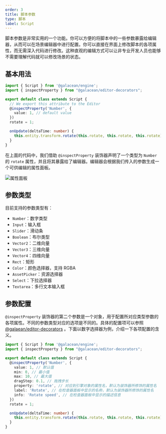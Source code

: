 ```yaml
---
order: 3
title: 脚本参数
type: 脚本
label: Script
---
```


脚本参数是非常实用的一个功能。你可以方便的将脚本中的一些参数暴露给编辑器，从而可以在场景编辑器中进行配置。你可以直接在界面上修改脚本的各项属性，而无需深入代码进行修改。这种直观的编辑方式可以让非专业开发人员也能够不需要理解代码就可以修改场景的状态。

## 基本用法

```typescript
import { Script } from '@galacean/engine';
import { inspectProperty } from "@galacean/editor-decorators";

export default class extends Script {
  // We export this attribute to the Editor
  @inspectProperty('Number', {
    value: 1, // default value
  })
  rotate = 1;

  onUpdate(deltaTime: number) {
    this.entity.transform.rotate(this.rotate, this.rotate, this.rotate);
  }
}
```

在上面的代码中，我们借助 `@inspectProperty` 装饰器声明了一个类型为 `Number` 的 `rotate` 属性，并且将其暴露给了编辑器。编辑器会根据我们传入的参数生成一个可供编辑的属性面板。

![属性面板](https://mdn.alipayobjects.com/huamei_fvsq9p/afts/img/A*n22bR7-lZ5QAAAAAAAAAAAAADqiTAQ/original)

## 参数类型

目前支持的参数类型有：

- `Number`：数字类型
- `Input`：输入框
- `Slider`：滑动条
- `Boolean`：布尔类型
- `Vector2`：二维向量
- `Vector3`：三维向量
- `Vector4`：四维向量
- `Rect`：矩形
- `Color`：颜色选择器，支持 RGBA
- `AssetPicker`：资源选择器
- `Select`：下拉选择器
- `Textarea`：多行文本输入框

## 参数配置

`@inspectProperty` 装饰器的第二个参数是一个对象，用于配置所对应类型参数的各项属性。不同的参数类型对应的选项是不同的。具体的配置项可以参照 [@galaean/editor-decorators](https://www.npmjs.com/package/@galacean/editor-decorators?activeTab=readme) 。下面以数字选择器为例，介绍一下各项配置的含义。

```typescript
import { Script } from '@galacean/engine';
import { inspectProperty } from "@galacean/editor-decorators";

export default class extends Script {
  @inspectProperty('Number', {
    value: 1, // 默认值
    min: 0, // 最小值
    max: 10, // 最大值
    dragStep: 0.1, // 拖拽步长
    property: 'rotate', // 对应到引擎对象的属性名，默认为装饰器所修饰的属性名
    label: 'Rotate', // 在检查器面板中显示的名称，默认为装饰器所修饰的属性名
    info: 'Rotate speed', // 在检查器面板中显示的描述信息
  })
  rotate = 1;

  onUpdate(deltaTime: number) {
    this.entity.transform.rotate(this.rotate, this.rotate, this.rotate);
  }
}
```

